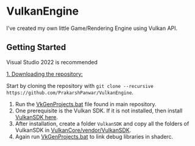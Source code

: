 # VulkanEngine

I've created my own little Game/Rendering Engine using Vulkan API.

## Getting Started
Visual Studio 2022 is recommended

<ins>1. Downloading the repository:</ins>

Start by cloning the repository with `git clone --recursive https://github.com/PrakarshPanwar/VulkanEngine`.

1. Run the [VkGenProjects.bat](https://github.com/PrakarshPanwar/VulkanEngine/blob/master/VkGenProjects.bat) file found in main repository.
2. One prerequisite is the Vulkan SDK. If it is not installed, then install [VulkanSDK here](https://vulkan.lunarg.com/).
3. After installation, create a folder `VulkanSDK` and copy all the folders of VulkanSDK in [VulkanCore/vendor/VulkanSDK](https://github.com/PrakarshPanwar/VulkanEngine/tree/master/VulkanCore/vendor).
4. Again run [VkGenProjects.bat](https://github.com/PrakarshPanwar/VulkanEngine/blob/master/VkGenProjects.bat) to link debug libraries in shaderc.
